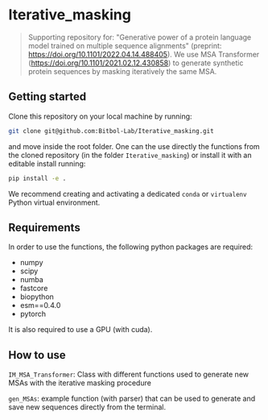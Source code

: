 # Iterative_masking
> Supporting repository for: "Generative power of a protein language model trained on multiple sequence alignments" (preprint: https://doi.org/10.1101/2022.04.14.488405). We use MSA Transformer (https://doi.org/10.1101/2021.02.12.430858) to generate synthetic protein sequences by masking iteratively the same MSA.


## Getting started

Clone this repository on your local machine by running:

```bash
git clone git@github.com:Bitbol-Lab/Iterative_masking.git
```
and move inside the root folder.
One can the use directly the functions from the cloned repository (in the folder `Iterative_masking`) or install it with an editable install running:

```bash
pip install -e .
```

We recommend creating and activating a dedicated ``conda`` or ``virtualenv`` Python virtual environment.

## Requirements
In order to use the functions, the following python packages are required:

- numpy
- scipy
- numba
- fastcore
- biopython
- esm==0.4.0
- pytorch

It is also required to use a GPU (with cuda).

## How to use

`IM_MSA_Transformer`: Class with different functions used to generate new MSAs with the iterative masking procedure

`gen_MSAs`: example function (with parser) that can be used to generate and save new sequences directly from the terminal.

